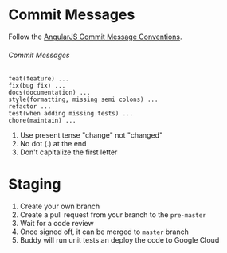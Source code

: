 # Commit Messages

Follow the [AngularJS Commit Message Conventions](https://docs.google.com/document/d/1QrDFcIiPjSLDn3EL15IJygNPiHORgU1_OOAqWjiDU5Y/edit#heading=h.em2hiij8p46d).

###### Commit Messages

```
feat(feature) ...
fix(bug fix) ...
docs(documentation) ...
style(formatting, missing semi colons) ...
refactor ...
test(when adding missing tests) ...
chore(maintain) ...
```

1. Use present tense "change" not "changed"
2. No dot (.) at the end
3. Don't capitalize the first letter

# Staging

1. Create your own branch
2. Create a pull request from your branch to the `pre-master`
3. Wait for a code review
4. Once signed off, it can be merged to `master` branch
5. Buddy will run unit tests an deploy the code to Google Cloud
